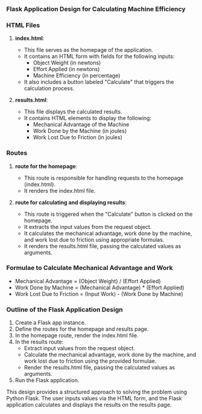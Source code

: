 ### Flask Application Design for Calculating Machine Efficiency

### HTML Files

1. **index.html**:
   - This file serves as the homepage of the application.
   - It contains an HTML form with fields for the following inputs:
     - Object Weight (in newtons)
     - Effort Applied (in newtons)
     - Machine Efficiency (in percentage)
   - It also includes a button labeled "Calculate" that triggers the calculation process.

2. **results.html**:
   - This file displays the calculated results.
   - It contains HTML elements to display the following:
     - Mechanical Advantage of the Machine
     - Work Done by the Machine (in joules)
     - Work Lost Due to Friction (in joules)

### Routes

1. **route for the homepage**:
   - This route is responsible for handling requests to the homepage (index.html).
   - It renders the index.html file.

2. **route for calculating and displaying results**:
   - This route is triggered when the "Calculate" button is clicked on the homepage.
   - It extracts the input values from the request object.
   - It calculates the mechanical advantage, work done by the machine, and work lost due to friction using appropriate formulas.
   - It renders the results.html file, passing the calculated values as arguments.

### Formulae to Calculate Mechanical Advantage and Work

- Mechanical Advantage = (Object Weight) / (Effort Applied)
- Work Done by Machine = (Mechanical Advantage) * (Effort Applied)
- Work Lost Due to Friction = (Input Work) - (Work Done by Machine)

### Outline of the Flask Application Design

1. Create a Flask app instance.
2. Define the routes for the homepage and results page.
3. In the homepage route, render the index.html file.
4. In the results route:
   - Extract input values from the request object.
   - Calculate the mechanical advantage, work done by the machine, and work lost due to friction using the provided formulae.
   - Render the results.html file, passing the calculated values as arguments.
5. Run the Flask application.

This design provides a structured approach to solving the problem using Python Flask. The user inputs values via the HTML form, and the Flask application calculates and displays the results on the results page.